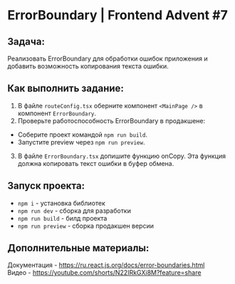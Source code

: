 # ErrorBoundary | Frontend Advent #7

## Задача:
Реализовать ErrorBoundary для обработки ошибок приложения и добавить возможность копирования текста ошибки.

## Как выполнить задание:
1. В файле `routeConfig.tsx` оберните компонент `<MainPage />` в компонент `ErrorBoundary`.
2. Проверьте работоспособность ErrorBoundary в продакшене:
- Соберите проект командой `npm run build`.
- Запустите preview через `npm run preview`.
3. В файле `ErrorBoundary.tsx` допишите функцию onCopy. Эта функция должна копировать текст ошибки в буфер обмена.

## Запуск проекта:
* `npm i` - установка библиотек
* `npm run dev` - сборка для разработки
* `npm run build` - билд проекта
* `npm run preview` - сборка продакшен версии


## Дополнительные материалы:
Документация - https://ru.react.js.org/docs/error-boundaries.html  
Видео - https://youtube.com/shorts/N22IRkGXi8M?feature=share
